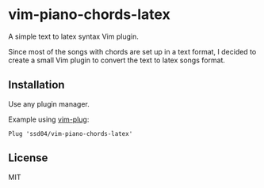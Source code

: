 
# vim-piano-chords-latex

A simple text to latex syntax Vim plugin.

Since most of the songs with chords are set up in a text format, I decided to
create a small Vim plugin to convert the text to latex songs format.

## Installation

Use any plugin manager.

Example using [vim-plug](https://github.com/junegunn/vim-plug):

```vim
Plug 'ssd04/vim-piano-chords-latex'
```

## License

MIT
